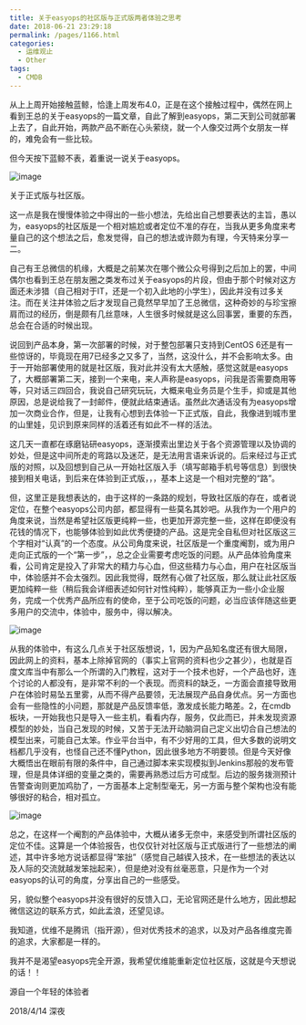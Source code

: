 ```yaml
---
title: 关于easyops的社区版与正式版两者体验之思考
date: 2018-06-21 23:29:18
permalink: /pages/1166.html
categories:
  - 运维观止
  - Other
tags:
  - CMDB
---
```


从上上周开始接触蓝鲸，恰逢上周发布4.0，正是在这个接触过程中，偶然在网上看到王总的关于easyops的一篇文章，自此了解到easyops，第二天到公司就部署上去了，自此开始，两款产品不断在心头萦绕，就一个人像交过两个女朋友一样的，难免会有一些比较。

但今天按下蓝鲸不表，着重说一说关于easyops。

![image](http://t.eryajf.net/imgs/2021/09/2691c0f2f04b4b5d.jpg)

关于正式版与社区版。

这一点是我在慢慢体验之中得出的一些小想法，先给出自己想要表达的主旨，愚以为，easyops的社区版是一个相对尴尬或者定位不准的存在，当我从更多角度来考量自己的这个想法之后，愈发觉得，自己的想法或许颇为有理，今天特来分享一二。

自己有王总微信的机缘，大概是之前某次在哪个微公众号得到之后加上的罢，中间偶尔也看到王总在朋友圈之类发布过关于easyops的片段，但由于那个时候对这方面还未涉猎（自己相对于IT，还是一个初入此地的小学生），因此并没有过多关注。而在关注并体验之后才发现自己竟然早早加了王总微信，这种奇妙的与珍宝擦肩而过的经历，倒是颇有几丝意味，人生很多时候就是这么回事罢，重要的东西，总会在合适的时候出现。

说回到产品本身，第一次部署的时候，对于整包部署只支持到CentOS 6还是有一些惊讶的，毕竟现在用7已经多之又多了，当然，这没什么，并不会影响太多。由于一开始部署使用的就是社区版，我对此并没有太大感触，感觉这就是easyops了，大概部署第二天，接到一个来电，来人声称是easyops，问我是否需要商用等等，只对话三四回合，我说自己研究玩玩，大概来电业务员是个生手，抑或是其他原因，总是说给我了一封邮件，便就此结束通话。虽然此次通话没有为easyops增加一次商业合作，但是，让我有心想到去体验一下正式版，自此，我像进到城市里的山里娃，见识到原来同样的活着还有如此不一样的活法。

这几天一直都在琢磨钻研easyops，逐渐摸索出里边关于各个资源管理以及协调的妙处，但是这中间所走的弯路以及迷茫，是无法用言语来诉说的。后来经过与正式版的对照，以及回想到自己从一开始社区版入手（填写邮箱手机号等信息）到很快接到相关电话，到后来在体验到正式版，，，基本上这是一个相对完整的“路”。

但，这里正是我想表达的，由于这样的一条路的规划，导致社区版的存在，或者说定位，在整个easyops公司内部，都显得有一些莫名其妙吧。从我作为一个用户的角度来说，当然是希望社区版更纯粹一些，也更加开源完整一些，这样在即便没有花钱的情况下，也能够体验到如此优秀便捷的产品。这是完全自私但对社区版这三个字相对“认真”的一个态度。从公司角度来说，社区版是一个重度阉割，或为用户走向正式版的一个“第一步”，，总之企业需要考虑吃饭的问题。从产品体验角度来看，公司肯定是投入了非常大的精力与心血，但这些精力与心血，用户在社区版当中，体验感并不会太强烈。因此我觉得，既然有心做了社区版，那么就让此社区版更加纯粹一些（稍后我会详细表述如何针对性纯粹），能够真正为一些小企业服务，完成一个优秀产品所应有的使命，至于公司吃饭的问题，必当应该伴随这些更多用户的交流中，体验中，服务中，得以解决。

![image](http://t.eryajf.net/imgs/2021/09/5fc6535216c0b2b0.jpg)

从我的体验中，有这么几点关于社区版想说，1，因为产品知名度还有很大局限，因此网上的资料，基本上除掉官网的（事实上官网的资料也少之甚少），也就是百度文库当中有那么一个所谓的入门教程，这对于一个技术也好，一个产品也好，连个讨论的人都没有，是非常不利的一个表现。而资料的缺乏，一方面会直接导致用户在体验时易坠五里雾，从而不得产品要领，无法展现产品自身优点。另一方面也会有一些隐性的小问题，那就是产品反馈率低，激发成长能力略差。2，在cmdb板块，一开始我也只是导入一些主机，看看内存，服务，仅此而已，并未发现资源模型的妙处，当自己发现的时候，又苦于无法开动脑洞自己定义出切合自己想法的模型出来，可能自己太笨。作业平台当中，有不少好用的工具，但大多数的说明文档都几乎没有，也怪自己还不懂Python，因此很多地方不明要领。但是今天好像大概悟出在眼前有限的条件中，自己通过脚本来实现模拟到Jenkins那般的发布管理，但是具体详细的变量之类的，需要再熟悉过后方可成型。后边的服务拨测预计告警查询则更加鸡肋了，一方面基本上定制型毫无，另一方面与整个架构也没有能够很好的粘合，相对孤立。

![image](http://t.eryajf.net/imgs/2021/09/f8bdbea228119aaa.jpg)

总之，在这样一个阉割的产品体验中，大概从诸多无奈中，来感受到所谓社区版的定位不佳。这算是一个体验报告，也仅仅针对社区版与正式版进行了一些想法的阐述，其中许多地方说话都显得“笨拙”（感觉自己越锲入技术，在一些想法的表达以及人际的交流就越发笨拙起来），但是绝对没有丝毫恶意，只是作为一个对easyops的认可的角度，分享出自己的一些感受。

另，貌似整个easyops并没有很好的反馈入口，无论官网还是什么地方，因此想起微信这边的联系方式，如此孟浪，还望见谅。

我知道，优维不是腾讯（指开源），但对优秀技术的追求，以及对产品各维度完善的追求，大家都是一样的。

我并不是渴望easyops完全开源，我希望优维能重新定位社区版，这就是今天想说的话！！

源自一个年轻的体验者

2018/4/14 深夜
